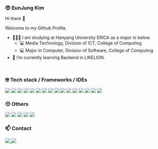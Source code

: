 ### 😎 EunJung Kim

Hi there 👋 

Welcome to my Github Profile.
- 👩🏻‍💻 I am studying at Hanyang University ERICA as a major in below.
    - 💻 Media Technology, Division of ICT, College of Computing
    - 💻 Major in Computer, Division of Software, College of Computing
- 🌱 I’m currently learning Backend in LIKELION.

<br>

### 🤓 Tech stack / Frameworks / IDEs

<img src="https://img.shields.io/badge/C-A8B9CC?style=flat-square&logo=C&logoColor=white"/>
<img src="https://img.shields.io/badge/Java-007396?style=flat-square&logo=java&logoColor=white">
<img src="https://img.shields.io/badge/Python-3776AB?style=flat-square&logo=Python&logoColor=white"/>

<img src="https://img.shields.io/badge/HTML-E34F26?style=flat-square&logo=HTML5&logoColor=white"/>
<img src="https://img.shields.io/badge/CSS-1572B6?style=flat-square&logo=CSS3&logoColor=white"/>
<img src="https://img.shields.io/badge/JavaScript-F7DF1E?style=flat-square&logo=Javascript&logoColor=white"/>
<img src="https://img.shields.io/badge/Bootstrap-7952B3?style=flat-square&logo=Bootstrap&logoColor=white"/>

<img src="https://img.shields.io/badge/numpy-%23013243.svg?style=flat-square&logo=numpy&logoColor=white"/>
<img src="https://img.shields.io/badge/pandas-%23150458.svg?style=flat-square&logo=pandas&logoColor=white"/>
<img src="https://img.shields.io/badge/TensorFlow-%23FF6F00.svg?style=flat-square&logo=TensorFlow&logoColor=white"/>
<img src="https://img.shields.io/badge/PyTorch-%23EE4C2C.svg?style=flat-square&logo=PyTorch&logoColor=white"/>

<img src="https://img.shields.io/badge/Visual%20Studio%20Code-007ACC?style=flat-square&logo=visualstudiocode&logoColor=white"/>
<img src="https://img.shields.io/badge/Eclipse%20IDE-2C2255?style=flat-square&logo=Eclipse&logoColor=white"/>
<img src="https://img.shields.io/badge/IntelliJ%20IDEA-FF4F8B?style=flat-square&logo=intellij-idea&logoColor=white"/>
<img src="https://img.shields.io/badge/Anaconda-44A833?style=flat-square&logo=Anaconda&logoColor=white"/>
<img src="https://img.shields.io/badge/jupyter-%23FA0F00.svg?style=flat-square&logo=jupyter&logoColor=white"/>

<br>

### 😚 Others
<img src="https://img.shields.io/badge/Linux-FCC624?style=flat-square&logo=linux&logoColor=black"/>
<img src="https://img.shields.io/badge/Ubuntu-E95420?style=flat-square&logo=ubuntu&logoColor=white"/>
<img src="https://img.shields.io/badge/-Arduino-00979D?style=flat-square&logo=Arduino&logoColor=white"/>
<img src="https://img.shields.io/badge/-Raspberry%20Pi-C51A4A?style=flat-square&logo=Raspberry-Pi"/>
<img src="https://img.shields.io/badge/Notion-%23000000.svg?style=flat-square&logo=notion&logoColor=white"/>

<br>

### 📫 Contact
<a href="mailto:aimee32@naver.com"><img src = "https://img.shields.io/badge/Naver-03C75A?style=flat-square&logo=naver&logoColor=white"/>
<a href="mailto:aimee3322@gmail.com"><img src = "https://img.shields.io/badge/Gmail-D14836?style=flat-square&logo=gmail&logoColor=white"/>

<!--
**EunJung803/EunJung803** is a ✨ _special_ ✨ repository because its `README.md` (this file) appears on your GitHub profile.

Here are some ideas to get you started:

- 🔭 I’m currently working on ...
- 🌱 I’m currently learning ...
- 👯 I’m looking to collaborate on ...
- 🤔 I’m looking for help with ...
- 💬 Ask me about ...
- 📫 How to reach me: ...
- 😄 Pronouns: ...
- ⚡ Fun fact: ...
-->
